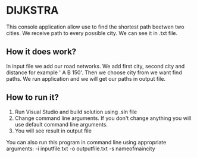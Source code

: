# DIJKSTRA 
This console application allow use to find the shortest path beetwen two cities. We receive path to every possible city.  We can see it in .txt file. 
## How it does work? 
In input file we add our road networks. We add first city, second city and distance for example ' A B 150'. Then we choose city from we want find paths. We run application and we will get our paths in output file. 
## How to run it? 
1. Run Visual Studio and build solution using .sln file
2. Change command line arguments. If you don't change anything you will use default command line arguments.
3. You will see result in output file

You can also run this program in command line using appropriate arguments: -i inputfile.txt -o outputfile.txt -s nameofmaincity

